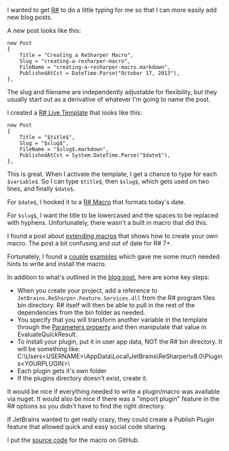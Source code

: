 ﻿I wanted to get [R#] to do a little typing for me so that I can more easily add new blog posts.

A new post looks like this:
	
	new Post
	{
		Title = "Creating a ReSharper Macro",
		Slug = "creating-a-resharper-macro",
		FileName = "creating-a-resharper-macro.markdown",
		PublishedAtCst = DateTime.Parse("October 17, 2013"),
	},

The slug and filename are independently adjustable for flexibility, but they usually start out as a derivative of whatever I'm going to name the post.

I created a [R# Live Template] that looks like this:

	new Post
	{
		Title = "$title$",
		Slug = "$slug$",
		FileName = "$slug$.markdown",
		PublishedAtCst = System.DateTime.Parse("$date$"),
	},

This is great. When I activate the template, I get a chance to type for each `$variable$`. So I can type `$title$`, then `$slug$`, which gets used on two lines, and finally `$date$`.

 For `$date$`, I hooked it to a [R# Macro] that formats today's date.

 For `$slug$`, I want the title to be lowercased and the spaces to be replaced with hyphens. Unfortunately, there wasn't a built in macro that did this.

 I found a post about [extending macros] that shows how to create your own macro. The post a bit confusing and out of date for R# 7+.

 Fortunately, I found a [couple][example 1] [examples][example 2] which gave me some much needed hints to write and install the macro.

 In addition to what's outlined in the [blog post][extending macros], here are some key steps:

* When you create your project, add a reference to `JetBrains.ReSharper.Feature.Services.dll` from the R# program files bin directory. R# itself will then be able to pull in the rest of the dependencies from the bin folder as needed.
* You specify that you will transform another variable in the template through the [Parameters property][example 1] and then manipulate that value in EvaluateQuickResult.
* To install your plugin, put it in user app data, NOT the R# bin directory. It will be something like: C:\Users&lt;USERNAME>\AppData\Local\JetBrains\ReSharper\v8.0\Plugins\<YOURPLUGIN>\
* Each plugin gets it's own folder 
* If the plugins directory doesn't exist, create it.

It would be nice if everything needed to write a plugin/macro was available via nuget. It would also be nice if there was a "import plugin" feature in the R# options so you didn't have to find the right directory.

If JetBrains wanted to get really crazy, they could create a Publish Plugin feature that allowed quick and easy social code sharing.

I put the [source code] for the macro on GitHub.

[R#]: http://www.jetbrains.com/resharper/
[R# Live Template]: http://www.jetbrains.com/resharper/features/codeTemplate.html
[R# Macro]: http://www.jetbrains.com/resharper/webhelp/Reference__Choose_Macro.html
[extending macros]: http://blogs.jetbrains.com/dotnet/2010/10/templates-galore-extending-functionality-with-macros/
[example 1]: https://github.com/markcapaldi/ReSharperMacros/blob/205aa6368765f742b809c11923d28f78e6e2cdca/ReSharperMacros/TestFixtureVariableExpansionMacro.cs#L49
[example 2]: https://github.com/joaroyen/ReSharperExtensions
[source code]: https://github.com/kijanawoodard/ResharperPlugins/blob/master/src/LowercaseHypens.cs